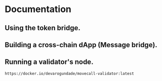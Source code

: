 # Documentation

## Using the token bridge.

## Building a cross-chain dApp (Message bridge).

## Running a validator's node.

```
https://docker.io/devarogundade/movecall-validator:latest
```
